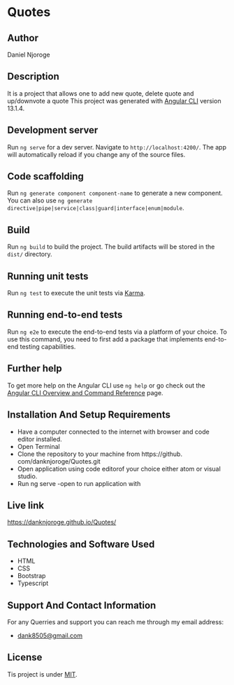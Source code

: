 # Quotes
## Author
Daniel Njoroge

## Description
It is a project that allows one to add new quote, delete quote and up/downvote a quote
This project was generated with [Angular CLI](https://github.com/angular/angular-cli) version 13.1.4. 


## Development server

Run `ng serve` for a dev server. Navigate to `http://localhost:4200/`. The app will automatically reload if you change any of the source files.




## Code scaffolding

Run `ng generate component component-name` to generate a new component. You can also use `ng generate directive|pipe|service|class|guard|interface|enum|module`.

## Build

Run `ng build` to build the project. The build artifacts will be stored in the `dist/` directory.

## Running unit tests

Run `ng test` to execute the unit tests via [Karma](https://karma-runner.github.io).

## Running end-to-end tests

Run `ng e2e` to execute the end-to-end tests via a platform of your choice. To use this command, you need to first add a package that implements end-to-end testing capabilities.

## Further help

To get more help on the Angular CLI use `ng help` or go check out the [Angular CLI Overview and Command Reference](https://angular.io/cli) page.

## Installation And Setup Requirements
* Have a computer connected to the internet with browser and code editor installed.
* Open Terminal
* Clone the repository to your machine from https://github.   com/danknjoroge/Quotes.git
* Open application using code editorof your choice either atom or visual studio.
* Run ng serve -open to run application with

## Live link
https://danknjoroge.github.io/Quotes/

## Technologies and Software Used
* HTML
* CSS
* Bootstrap
* Typescript

## Support And Contact Information
For any Querries and support you can reach me through my email address:
* dank8505@gmail.com

## License
Tis project is under [MIT](LICENSE).

